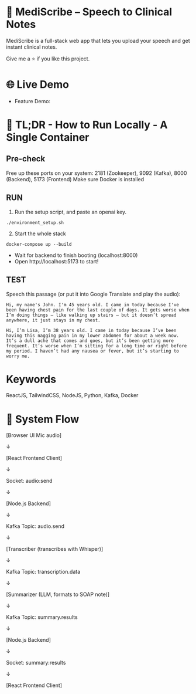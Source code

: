 # 🧩 MediScribe – Speech to Clinical Notes

MediScribe is a full-stack web app that lets you upload your speech and get instant clinical notes.

Give me a ⭐️ if you like this project.

# 🌐 Live Demo

- Feature Demo:

# 🚀 TL;DR - How to Run Locally - A Single Container

## Pre-check

Free up these ports on your system:
2181 (Zookeeper), 9092 (Kafka), 8000 (Backend), 5173 (Frontend)
Make sure Docker is installed

## RUN

1. Run the setup script, and paste an openai key.

`./environment_setup.sh`

2. Start the whole stack

`docker-compose up --build`

- Wait for backend to finish booting (localhost:8000)
- Open http://localhost:5173 to start!

## TEST

Speech this passage (or put it into Google Translate and play the audio):

`Hi, my name's John. I'm 45 years old. I came in today because I've been having chest pain for the last couple of days. It gets worse when I’m doing things — like walking up stairs — but it doesn’t spread anywhere, it just stays in my chest.`

`Hi, I’m Lisa, I’m 38 years old. I came in today because I’ve been having this nagging pain in my lower abdomen for about a week now. It’s a dull ache that comes and goes, but it’s been getting more frequent. It’s worse when I’m sitting for a long time or right before my period. I haven’t had any nausea or fever, but it’s starting to worry me.`

# Keywords

ReactJS, TailwindCSS, NodeJS, Python, Kafka, Docker

# 🔁 System Flow

[Browser UI Mic audio]

↓

[React Frontend Client]

↓

Socket: audio:send

↓

[Node.js Backend]

↓

Kafka Topic: audio.send

↓

[Transcriber (transcribes with Whisper)]

↓

Kafka Topic: transcription.data

↓

[Summarizer (LLM, formats to SOAP note)]

↓

Kafka Topic: summary.results

↓

[Node.js Backend]

↓

Socket: summary:results

↓

[React Frontend Client]
